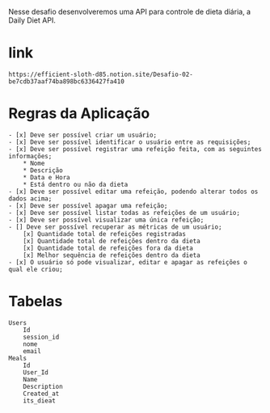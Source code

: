 Nesse desafio desenvolveremos uma API para controle de dieta diária, a Daily Diet API.

# link
    https://efficient-sloth-d85.notion.site/Desafio-02-be7cdb37aaf74ba898bc6336427fa410 

# Regras da Aplicação
    - [x] Deve ser possível criar um usuário;
    - [x] Deve ser possível identificar o usuário entre as requisições;
    - [x] Deve ser possível registrar uma refeição feita, com as seguintes informações;
        * Nome
        * Descrição
        * Data e Hora
        * Está dentro ou não da dieta
    - [x] Deve ser possível editar uma refeição, podendo alterar todos os dados acima;
    - [x] Deve ser possível apagar uma refeição;
    - [x] Deve ser possível listar todas as refeições de um usuário;
    - [x] Deve ser possível visualizar uma única refeição;
    - [] Deve ser possível recuperar as métricas de um usuário;
        [x] Quantidade total de refeições registradas
        [x] Quantidade total de refeições dentro da dieta
        [x] Quantidade total de refeições fora da dieta
        [x] Melhor sequência de refeições dentro da dieta
    - [x] O usuário só pode visualizar, editar e apagar as refeições o qual ele criou;


# Tabelas
    Users
        Id
        session_id
        nome
        email
    Meals
        Id
        User_Id
        Name
        Description
        Created_at
        its_dieat